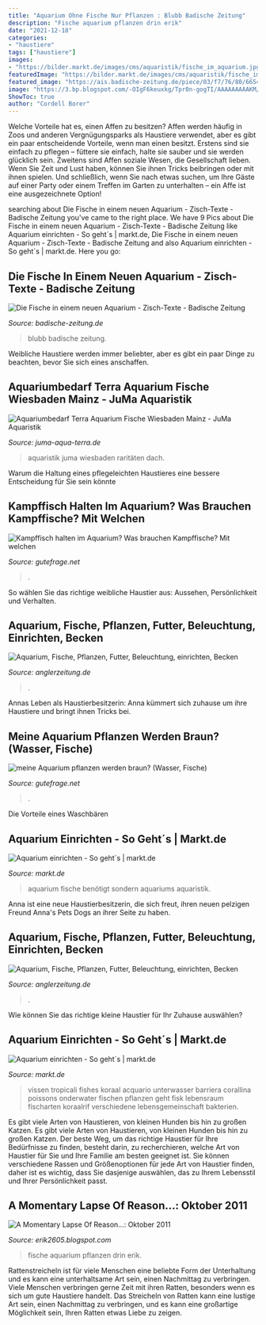 ```yaml
---
title: "Aquarium Ohne Fische Nur Pflanzen : Blubb Badische Zeitung"
description: "Fische aquarium pflanzen drin erik"
date: "2021-12-18"
categories:
- "haustiere"
tags: ["haustiere"]
images:
- "https://bilder.markt.de/images/cms/aquaristik/fische_im_aquarium.jpg"
featuredImage: "https://bilder.markt.de/images/cms/aquaristik/fische_im_aquarium.jpg"
featured_image: "https://ais.badische-zeitung.de/piece/03/f7/76/80/66549376-h-720.jpg"
image: "https://3.bp.blogspot.com/-OIgF6keuxkg/Tpr0n-gogTI/AAAAAAAAAKM/-PU_PjK3bto/s1600/Aquarium+eingerichtet+ohne+Fische.JPG"
ShowToc: true
author: "Cordell Borer"
---
```



Welche Vorteile hat es, einen Affen zu besitzen?
Affen werden häufig in Zoos und anderen Vergnügungsparks als Haustiere verwendet, aber es gibt ein paar entscheidende Vorteile, wenn man einen besitzt. Erstens sind sie einfach zu pflegen – füttere sie einfach, halte sie sauber und sie werden glücklich sein. Zweitens sind Affen soziale Wesen, die Gesellschaft lieben. Wenn Sie Zeit und Lust haben, können Sie ihnen Tricks beibringen oder mit ihnen spielen. Und schließlich, wenn Sie nach etwas suchen, um Ihre Gäste auf einer Party oder einem Treffen im Garten zu unterhalten – ein Affe ist eine ausgezeichnete Option!

	

		
searching about Die Fische in einem neuen Aquarium - Zisch-Texte - Badische Zeitung you've came to the right place. We have 9 Pics about Die Fische in einem neuen Aquarium - Zisch-Texte - Badische Zeitung like Aquarium einrichten - So geht´s | markt.de, Die Fische in einem neuen Aquarium - Zisch-Texte - Badische Zeitung and also Aquarium einrichten - So geht´s | markt.de. Here you go:
		
    
## Die Fische In Einem Neuen Aquarium - Zisch-Texte - Badische Zeitung

<img loading=lazy src="https://ais.badische-zeitung.de/piece/03/f7/76/80/66549376-h-720.jpg" onerror="this.onerror=null;this.src='https://tse1.mm.bing.net/th?id=OIP.Fh9dcorRnIWNeO22HH9xUwHaFj&amp;pid=15.1';" alt="Die Fische in einem neuen Aquarium - Zisch-Texte - Badische Zeitung">

_Source: badische-zeitung.de_

>blubb badische zeitung. 

	

Weibliche Haustiere werden immer beliebter, aber es gibt ein paar Dinge zu beachten, bevor Sie sich eines anschaffen.

    
## Aquariumbedarf Terra Aquarium Fische Wiesbaden Mainz - JuMa Aquaristik

<img loading=lazy src="https://www.juma-aqua-terra.de/files/juma_aquaristik/Fotolia_43008575_S.jpg" onerror="this.onerror=null;this.src='https://tse1.mm.bing.net/th?id=OIP.SwphXHoHUQ_S5-FPeNd5IwHaE7&amp;pid=15.1';" alt="Aquariumbedarf Terra Aquarium Fische Wiesbaden Mainz - JuMa Aquaristik">

_Source: juma-aqua-terra.de_

>aquaristik juma wiesbaden raritäten dach. 

	

Warum die Haltung eines pflegeleichten Haustieres eine bessere Entscheidung für Sie sein könnte

    
## Kampffisch Halten Im Aquarium? Was Brauchen Kampffische? Mit Welchen

<img loading=lazy src="https://images.gutefrage.net/media/fragen/bilder/kampffisch-halten-im-aquariumwas-brauchen-kampffischemit-welchen-fischarten-kann-man-kampffische-haltenbrauchen-kampffische-ein-69072541/0_full.jpg?v=1490107144000" onerror="this.onerror=null;this.src='https://tse2.mm.bing.net/th?id=OIP.kC3MWbeb-JLzBGMlMLSjUQHaEM&amp;pid=15.1';" alt="Kampffisch halten im Aquarium? Was brauchen Kampffische? Mit welchen">

_Source: gutefrage.net_

>. 

	

So wählen Sie das richtige weibliche Haustier aus: Aussehen, Persönlichkeit und Verhalten.

    
## Aquarium, Fische, Pflanzen, Futter, Beleuchtung, Einrichten, Becken

<img loading=lazy src="http://www.anglerzeitung.de/files/aquarium-4.jpg" onerror="this.onerror=null;this.src='https://tse2.mm.bing.net/th?id=OIP.8GXoCuQ8Vy0TGEIv7Tb1XgAAAA&amp;pid=15.1';" alt="Aquarium, Fische, Pflanzen, Futter, Beleuchtung, einrichten, Becken">

_Source: anglerzeitung.de_

>. 

	

Annas Leben als Haustierbesitzerin: Anna kümmert sich zuhause um ihre Haustiere und bringt ihnen Tricks bei.

    
## Meine Aquarium Pflanzen Werden Braun? (Wasser, Fische)

<img loading=lazy src="https://images.gutefrage.net/media/fragen/bilder/meine-aquarium-pflanzen-werden-braun/0_original.jpg?v=1539970637000" onerror="this.onerror=null;this.src='https://tse1.mm.bing.net/th?id=OIP.7y7joU7T8gQlGEmzQ4ofDAHaEK&amp;pid=15.1';" alt="meine Aquarium pflanzen werden braun? (Wasser, Fische)">

_Source: gutefrage.net_

>. 

	

Die Vorteile eines Waschbären

    
## Aquarium Einrichten - So Geht´s | Markt.de

<img loading=lazy src="http://bilder.markt.de/images/cms/aquaristik/aquarium_ohne_fische.jpg" onerror="this.onerror=null;this.src='https://tse1.mm.bing.net/th?id=OIP.vqpOAMfiMqsvFzGaV6Fc8QHaE8&amp;pid=15.1';" alt="Aquarium einrichten - So geht´s | markt.de">

_Source: markt.de_

>aquarium fische benötigt sondern aquariums aquaristik. 

	

Anna ist eine neue Haustierbesitzerin, die sich freut, ihren neuen pelzigen Freund Anna's Pets Dogs an ihrer Seite zu haben.

    
## Aquarium, Fische, Pflanzen, Futter, Beleuchtung, Einrichten, Becken

<img loading=lazy src="http://www.anglerzeitung.de/files/aquarium-2.jpg" onerror="this.onerror=null;this.src='https://tse1.mm.bing.net/th?id=OIP.E2wYCQLaopniQ6WmxlH6vQAAAA&amp;pid=15.1';" alt="Aquarium, Fische, Pflanzen, Futter, Beleuchtung, einrichten, Becken">

_Source: anglerzeitung.de_

>. 

	

Wie können Sie das richtige kleine Haustier für Ihr Zuhause auswählen?

    
## Aquarium Einrichten - So Geht´s | Markt.de

<img loading=lazy src="https://bilder.markt.de/images/cms/aquaristik/fische_im_aquarium.jpg" onerror="this.onerror=null;this.src='https://tse2.mm.bing.net/th?id=OIP.WKdF7Pj8DMKiikQcIOHeGAHaC0&amp;pid=15.1';" alt="Aquarium einrichten - So geht´s | markt.de">

_Source: markt.de_

>vissen tropicali fishes koraal acquario unterwasser barriera corallina poissons onderwater fischen pflanzen geht fisk lebensraum fischarten koraalrif verschiedene lebensgemeinschaft bakterien. 

	

Es gibt viele Arten von Haustieren, von kleinen Hunden bis hin zu großen Katzen.
Es gibt viele Arten von Haustieren, von kleinen Hunden bis hin zu großen Katzen. Der beste Weg, um das richtige Haustier für Ihre Bedürfnisse zu finden, besteht darin, zu recherchieren, welche Art von Haustier für Sie und Ihre Familie am besten geeignet ist. Sie können verschiedene Rassen und Größenoptionen für jede Art von Haustier finden, daher ist es wichtig, dass Sie dasjenige auswählen, das zu Ihrem Lebensstil und Ihrer Persönlichkeit passt.

    
## A Momentary Lapse Of Reason...: Oktober 2011

<img loading=lazy src="https://3.bp.blogspot.com/-OIgF6keuxkg/Tpr0n-gogTI/AAAAAAAAAKM/-PU_PjK3bto/s1600/Aquarium+eingerichtet+ohne+Fische.JPG" onerror="this.onerror=null;this.src='https://tse3.mm.bing.net/th?id=OIP.WjHrj02UTJDYS0Dj0V_fsgHaEe&amp;pid=15.1';" alt="A Momentary Lapse Of Reason...: Oktober 2011">

_Source: erik2605.blogspot.com_

>fische aquarium pflanzen drin erik. 

	

Rattenstreicheln ist für viele Menschen eine beliebte Form der Unterhaltung und es kann eine unterhaltsame Art sein, einen Nachmittag zu verbringen.
Viele Menschen verbringen gerne Zeit mit ihren Ratten, besonders wenn es sich um gute Haustiere handelt. Das Streicheln von Ratten kann eine lustige Art sein, einen Nachmittag zu verbringen, und es kann eine großartige Möglichkeit sein, Ihren Ratten etwas Liebe zu zeigen.

